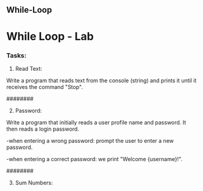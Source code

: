 ## While-Loop

# While Loop - Lab

### Tasks:

01. Read Text:

Write a program that reads text from the console (string) and prints it until it receives the command "Stop".

########

02. Password:

Write a program that initially reads a user profile name and password. It then reads a login password.

  -when entering a wrong password: prompt the user to enter a new password.
  
  -when entering a correct password: we print "Welcome {username}!".

  ########

03. Sum Numbers:

